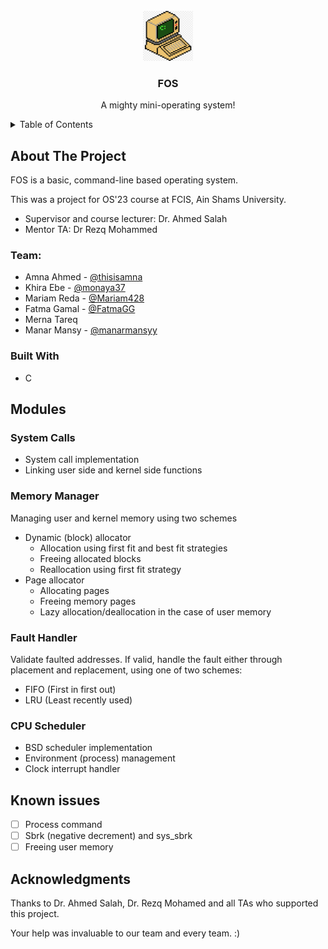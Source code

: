 

<!-- PROJECT LOGO -->
<br />
<div align="center">
  <a href="(https://github.com/thisisamna/OS_Project)">
    <img src="images/logo.png" alt="Logo" width="80" height="80">
  </a>

  <h3 align="center">FOS</h3>

  <p align="center">
A mighty mini-operating system!
  </p>
</div>



<!-- TABLE OF CONTENTS -->
<details>
  <summary>Table of Contents</summary>
  <ol>
    <li>
      <a href="#about-the-project">About The Project</a>
      <ul>
        <li><a href="#team">The Team</a></li>
      </ul>
    </li>
    <li>
      <a href="#modules">Modules</a>
      <ul>
        <li><a href="#system-calls">System calls</a></li>
        <li><a href="#memory-manager"> Memory manager</a></li>        
        <li><a href="#fault-handler">Fault Handler</a></li>
        <li><a href="#cpu-scheduler"> CPU Scheduler</a></li>
   </ul>
    </li>
    <li><a href="#acknowledgments">Acknowledgments</a></li>
  </ol>
</details>



<!-- ABOUT THE PROJECT -->
## About The Project

FOS is a basic, command-line based operating system.

This was a project for OS'23 course at FCIS, Ain Shams University.

* Supervisor and course lecturer: Dr. Ahmed Salah
* Mentor TA: Dr Rezq Mohammed

  
### Team:
* Amna Ahmed - [@thisisamna](https://github.com/thisisamna) 
* Khira Ebe - [@monaya37](https://github.com/monaya37) 
* Mariam Reda - [@Mariam428](https://github.com/Mariam428) 
* Fatma Gamal - [@FatmaGG](https://github.com/FatmaGG) 
* Merna Tareq
* Manar Mansy - [@manarmansyy](https://github.com/manarmansyy) 


### Built With
* C


<!-- GETTING STARTED -->
## Modules

### System Calls

- System call implementation
- Linking user side and kernel side functions

### Memory Manager

Managing user and kernel memory using two schemes
- Dynamic (block) allocator
	- Allocation using first fit and best fit strategies
	- Freeing allocated blocks
	- Reallocation using first fit strategy
- Page allocator
	-  Allocating pages 
	- Freeing memory pages
	- Lazy allocation/deallocation in the case of user memory
### Fault Handler
Validate faulted addresses. If valid, handle the fault either through placement and replacement, using one of two schemes:
- FIFO (First in first out)
- LRU (Least recently used)

### CPU Scheduler
- BSD scheduler implementation
-  Environment (process) management
- Clock interrupt handler



<!-- ROADMAP -->
## Known issues

- [ ] Process command
- [ ] Sbrk (negative decrement) and sys_sbrk 
- [ ] Freeing user memory 

<!-- ACKNOWLEDGMENTS -->
## Acknowledgments

Thanks to Dr. Ahmed Salah, Dr. Rezq Mohamed and all TAs who supported this project. 

Your help was invaluable to our team and every team. :)

